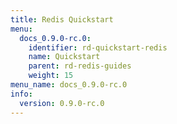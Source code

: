 ```yaml
---
title: Redis Quickstart
menu:
  docs_0.9.0-rc.0:
    identifier: rd-quickstart-redis
    name: Quickstart
    parent: rd-redis-guides
    weight: 15
menu_name: docs_0.9.0-rc.0
info:
  version: 0.9.0-rc.0
---
```


